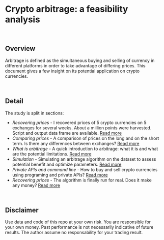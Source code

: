 Crypto arbitrage: a feasibility analysis
===================


<br>


Overview
--------

Arbitrage is defined as the simultaneous buying and selling of currency in different platforms in order to take advantage of differing prices. This document gives a few insight on its potential application on crypto currencies.


<br>



Detail
--------  

The study is split in sections:  


- *Recovering prices* - I recovered prices of 5 crypto currencies on 5 exchanges for several weeks. About a million points were harvested. Script and output data frame are available. [Read more](https://ymju86.github.io/Crypto-Arbitrage/CONTENT/public_API.html)
- *Comparing prices* - A comparison of prices on the long and on the short term. Is there any differences between exchanges? [Read more](https://ymju86.github.io/Crypto-Arbitrage/CONTENT/differences.html)
- *What is arbitrage* - A quick introduction to arbitrage: what it is and what are the potential limitations. [Read more](https://ymju86.github.io/Crypto-Arbitrage/CONTENT/definition.html)
- *Simulation* - Simulating an arbitrage algorithm on the dataset to assess potential benefit and optimize parameters. [Read more](https://ymju86.github.io/Crypto-Arbitrage/CONTENT/optimization.html)
- *Private APIs and command line* - How to buy and sell crypto currencies using programing and private APIs? [Read more](https://ymju86.github.io/Crypto-Arbitrage/CONTENT/private_API.html)
- *Recovering prices* - The algorithm is finally run for real. Does it make any money? [Read more](https://ymju86.github.io/Crypto-Arbitrage/CONTENT/arbitrage.html)


<br>




Disclaimer
--------  

Use data and code of this repo at your own risk. You are responsible for your own money. Past performance is not necessarily indicative of future results. The author assume no responsability for your trading result.


